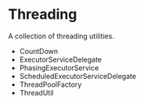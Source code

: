 # Threading

A collection of threading utilities.

- CountDown
- ExecutorServiceDelegate
- PhasingExecutorService
- ScheduledExecutorServiceDelegate
- ThreadPoolFactory
- ThreadUtil